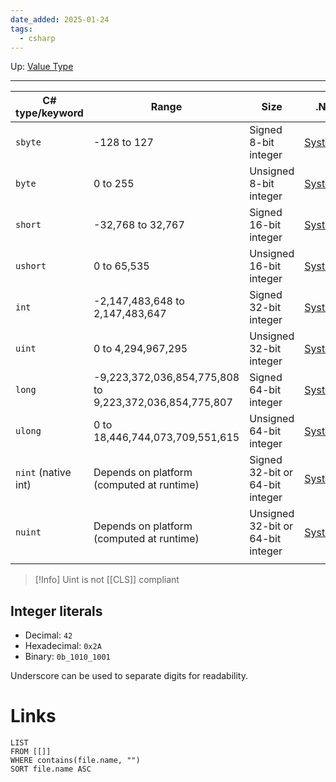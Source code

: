```yaml
---
date_added: 2025-01-24
tags:
  - csharp
---
```

Up: [Value Type](Value%20Type.md)
___

| C# type/keyword     | Range                                                   | Size                              | .NET type                                                                     |
| ------------------- | ------------------------------------------------------- | --------------------------------- | ----------------------------------------------------------------------------- |
| `sbyte`             | -128 to 127                                             | Signed 8-bit integer              | [System.SByte](https://learn.microsoft.com/en-us/dotnet/api/system.sbyte)     |
| `byte`              | 0 to 255                                                | Unsigned 8-bit integer            | [System.Byte](https://learn.microsoft.com/en-us/dotnet/api/system.byte)       |
| `short`             | -32,768 to 32,767                                       | Signed 16-bit integer             | [System.Int16](https://learn.microsoft.com/en-us/dotnet/api/system.int16)     |
| `ushort`            | 0 to 65,535                                             | Unsigned 16-bit integer           | [System.UInt16](https://learn.microsoft.com/en-us/dotnet/api/system.uint16)   |
| `int`               | -2,147,483,648 to 2,147,483,647                         | Signed 32-bit integer             | [System.Int32](https://learn.microsoft.com/en-us/dotnet/api/system.int32)     |
| `uint`              | 0 to 4,294,967,295                                      | Unsigned 32-bit integer           | [System.UInt32](https://learn.microsoft.com/en-us/dotnet/api/system.uint32)   |
| `long`              | -9,223,372,036,854,775,808 to 9,223,372,036,854,775,807 | Signed 64-bit integer             | [System.Int64](https://learn.microsoft.com/en-us/dotnet/api/system.int64)     |
| `ulong`             | 0 to 18,446,744,073,709,551,615                         | Unsigned 64-bit integer           | [System.UInt64](https://learn.microsoft.com/en-us/dotnet/api/system.uint64)   |
| `nint` (native int) | Depends on platform (computed at runtime)               | Signed 32-bit or 64-bit integer   | [System.IntPtr](https://learn.microsoft.com/en-us/dotnet/api/system.intptr)   |
| `nuint`             | Depends on platform (computed at runtime)               | Unsigned 32-bit or 64-bit integer | [System.UIntPtr](https://learn.microsoft.com/en-us/dotnet/api/system.uintptr) |
|                     |                                                         |                                   |                                                                               |
>[!Info]
> Uint is not [[CLS]] compliant
## Integer literals

- Decimal: `42`
- Hexadecimal: `0x2A`
- Binary: `0b_1010_1001`

Underscore can be used to separate digits for readability.


# Links
```dataview
LIST
FROM [[]]
WHERE contains(file.name, "")
SORT file.name ASC
```
